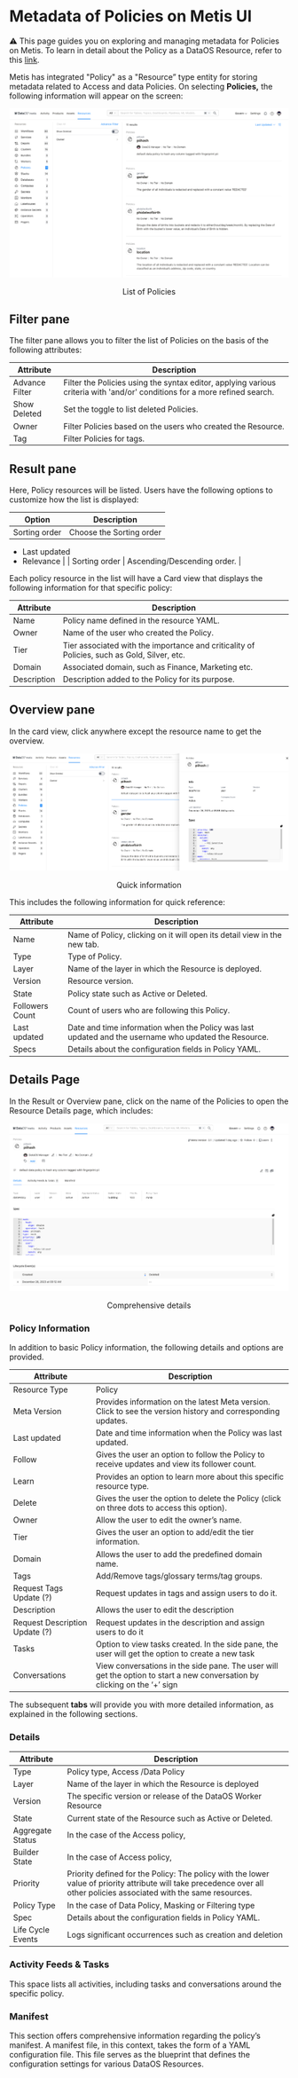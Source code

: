# Metadata of Policies on Metis UI

<aside class="callout">
⚠️ This page guides you on exploring and managing metadata for Policies on Metis. To learn in detail about the Policy as a  DataOS Resource, refer to this <a href="/resources/policy/">link</a>.

</aside>

Metis has integrated "Policy" as a "Resource” type entity for storing metadata related to Access and data Policies. On selecting **Policies,** the following information will appear on the screen:

![policies.png](metis_resources_policies/policies.png)
<figcaption align = "center"> List of Policies  </figcaption>

## Filter pane

The filter pane allows you to filter the list of Policies on the basis of the following attributes:

| Attribute | Description |
| --- | --- |
| Advance Filter | Filter the Policies using the syntax editor, applying various criteria with 'and/or' conditions for a more refined search. |
| Show Deleted | Set the toggle to list deleted Policies. |
| Owner | Filter Policies based on the users who created the Resource. |
| Tag | Filter Policies for tags. |

## Result pane

Here, Policy resources will be listed. Users have the following options to customize how the list is displayed:

| Option | Description |
| --- | --- |
| Sorting order | Choose the Sorting order
- Last updated
- Relevance |
| Sorting order | Ascending/Descending order. |

Each policy resource in the list will have a Card view that displays the following information for that specific policy:

| Attribute | Description |
| --- | --- |
| Name | Policy name defined in the resource YAML. |
| Owner | Name of the user who created the Policy. |
| Tier | Tier associated with the importance and criticality of Policies, such as Gold, Silver, etc. |
| Domain | Associated domain, such as Finance, Marketing etc. |
| Description | Description added to the Policy for its purpose. |

## Overview pane

In the card view, click anywhere except the resource name to get the overview.

![policy_overview.png](metis_resources_policies/policy_overview.png)
<figcaption align = "center"> Quick information  </figcaption>

This includes the following information for quick reference:

| Attribute | Description |
| --- | --- |
| Name | Name of Policy, clicking on it will open its detail view in the new tab. |
| Type | Type of Policy. |
| Layer | Name of the layer in which the Resource is deployed. |
| Version | Resource version. |
| State | Policy state such as Active or Deleted. |
| Followers Count | Count of users who are following this Policy. |
| Last updated | Date and time information when the Policy was last updated and the username who updated the Resource. |
| Specs | Details about the configuration fields in Policy YAML. |

## Details Page

In the Result or Overview pane, click on the name of the Policies to open the Resource Details page, which includes:

![policy_details.png](metis_resources_policies/policy_details.png)
<figcaption align = "center"> Comprehensive details  </figcaption>

### **Policy Information**

In addition to basic Policy information, the following details and options are provided.

| Attribute | Description |
| --- | --- |
| Resource Type | Policy |
| Meta Version | Provides information on the latest Meta version. Click to see the version history and corresponding updates.  |
| Last updated | Date and time information when the Policy was last updated. |
| Follow | Gives the user an option to follow the Policy to receive updates and view its follower count. |
| Learn | Provides an option to learn more about this specific resource type. |
| Delete | Gives the user the option to delete the Policy (click on three dots to access this option). |
| Owner | Allow the user to edit the owner’s name. |
| Tier | Gives the user an option to add/edit the tier information. |
| Domain | Allows the user to add the predefined domain name. |
| Tags | Add/Remove tags/glossary terms/tag groups. |
| Request Tags Update (?) | Request updates in tags and assign users to do it. |
| Description | Allows the user to edit the description |
| Request Description Update (?) | Request updates in the description and assign users to do it |
| Tasks | Option to view tasks created. In the side pane, the user will get the option to create a new task |
| Conversations | View conversations in the side pane. The user will get the option to start a new conversation by clicking on the ‘+’ sign |

The subsequent **tabs** will provide you with more detailed information, as explained in the following sections.

### **Details**

| Attribute | Description |
| --- | --- |
| Type | Policy type, Access /Data Policy |
| Layer | Name of the layer in which the Resource is deployed |
| Version | The specific version or release of the DataOS Worker Resource |
| State | Current state of the Resource such as Active or Deleted. |
| Aggregate Status | In the case of the Access policy, |
| Builder State | In the case of Access policy, |
| Priority | Priority defined for the Policy: The policy with the lower value of priority attribute will take precedence over all other policies associated with the same resources. |
| Policy Type | In the case of Data Policy, Masking or Filtering type |
| Spec | Details about the configuration fields in Policy YAML. |
| Life Cycle Events | Logs significant occurrences such as creation and deletion |

### **Activity Feeds & Tasks**

This space lists all activities, including tasks and conversations around the specific policy.

### **Manifest**

This section offers comprehensive information regarding the policy’s manifest. A manifest file, in this context, takes the form of a YAML configuration file. This file serves as the blueprint that defines the configuration settings for various DataOS Resources.